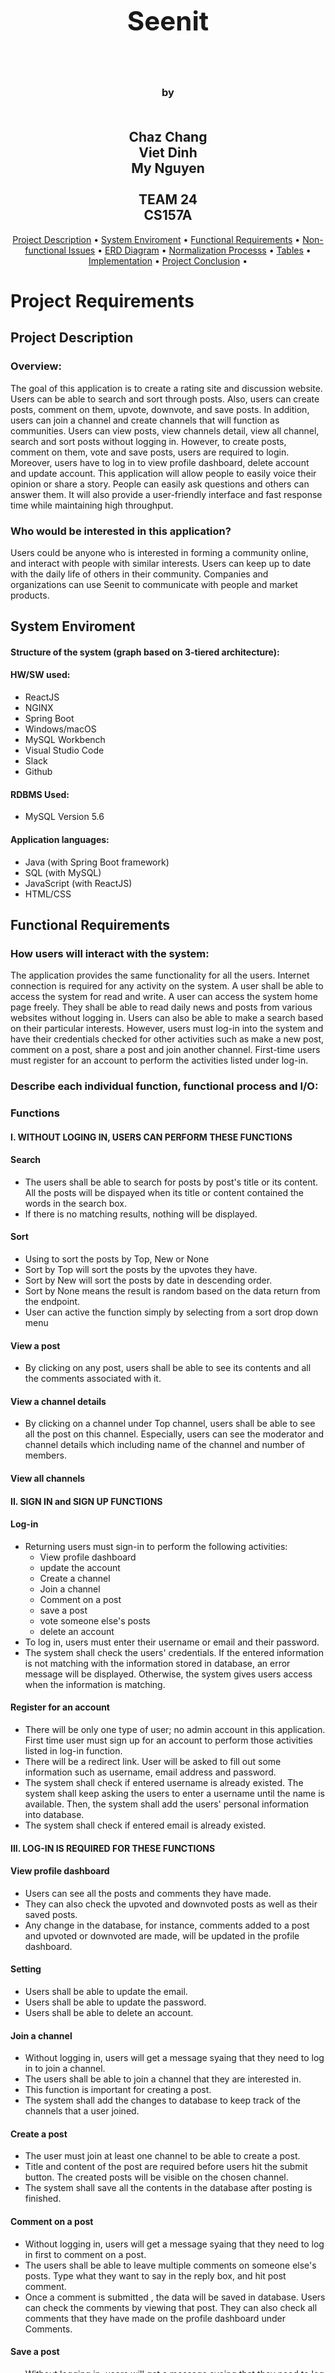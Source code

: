 <h1 align="center" style="font-size:300%;">
    <br>
    <br>
    Seenit  
    <br>
    <br>
</h1>

<h3 align="center">
    by
    <br>
    <br>
</h3>
<h2 align="center">
    Chaz Chang
    <br>
    Viet Dinh
    <br>
    My Nguyen
    <br>
    <br>
    TEAM 24
    <br>
    CS157A
</h2>

<p align="center">
  <a href="#project-description">Project Description</a> •
  <a href="#system-enviroment">System Enviroment</a> •
  <a href="#functional-requirements">Functional Requirements</a> •
  <a href="#non-functional-issues">Non-functional Issues</a> •
  <a href="#ERD Diagram">ERD Diagram</a> •
  <a href="#normalization">Normalization Processs</a> •
  <a href="#tables">Tables</a> •
  <a href="#implementation">Implementation</a> •
  <a href="#conclusion">Project Conclusion</a> •
</p>

# Project Requirements
## Project Description

### Overview:
The goal of this application is to create a rating site and discussion website. Users can be able to search and sort through posts. Also, users can create posts, comment on them, upvote, downvote, and save posts. In addition, users can join a channel and create channels that will function as communities. Users can view posts, view channels detail, view all channel, search and sort posts without logging in. However, to create posts, comment on them, vote and save posts, users are required to login. Moreover, users have to log in to view profile dashboard, delete account and update account. This application will allow people to easily voice their opinion or share a story. People can easily ask questions and others can answer them. It will also provide a user-friendly interface and fast response time while maintaining high throughput.

### Who would be interested in this application?
Users could be anyone who is interested in forming a community online, and interact with people with similar interests. Users can keep up to date with the daily life of others in their community. Companies and organizations can use Seenit to communicate with people and market products.

## System Enviroment
#### Structure of the system (graph based on 3-tiered architecture):




#### HW/SW used:
+ ReactJS
+ NGINX
+ Spring Boot
+ Windows/macOS
+ MySQL Workbench
+ Visual Studio Code
+ Slack
+ Github
  
#### RDBMS Used:
+ MySQL Version 5.6
  
#### Application languages:
+ Java (with Spring Boot framework)
+ SQL (with MySQL)
+ JavaScript (with ReactJS)
+ HTML/CSS

## Functional Requirements

### How users will interact with the system:
The application provides the same functionality for all the users. Internet connection is required for any activity on the system. A user shall be able to access the system for read and write. A user can access the system home page freely. They shall be able to read daily news and posts from various websites without logging in. Users can also be able to make a search based on their particular interests. However, users must log-in into the system and have their credentials checked for other activities such as make a new post, comment on a post, share a post and join another channel. First-time users must register for an account to perform the activities listed under log-in.

### Describe each individual function, functional process and I/O:
### Functions

#### I. WITHOUT LOGING IN, USERS CAN PERFORM THESE FUNCTIONS

#### Search 
+ The users shall be able to search for posts by post's title or its content. All the posts will be dispayed when its title or content contained the words in the search box.
+ If there is no matching results, nothing will be displayed.

#### Sort
+ Using to sort the posts by Top, New or None
+ Sort by Top will sort the posts by the upvotes they have.
+ Sort by New will sort the posts by date in descending order.
+ Sort by None means the result is random based on the data return from the endpoint.
+ User can active the function simply by selecting from a sort drop down menu 

#### View a post
+ By clicking on any post, users shall be able to see its contents and all the comments associated with it.

#### View a channel details
+ By clicking on a channel under Top channel, users shall be able to see all the post on this channel. Especially, users can see the moderator and channel details which including name of the channel and number of members.

#### View all channels

#### II. SIGN IN and SIGN UP FUNCTIONS

#### Log-in
+ Returning users must sign-in to perform the following activities: 
	+ View profile dashboard
	+ update the account
	+ Create a channel
	+ Join a channel
	+ Comment on a post
	+ save a post
	+ vote someone else's posts
	+ delete an account
+ To log in, users must enter their username or email and their password.
+ The system shall check the users' credentials. If the entered information is not matching with the information stored in database, an error message will be displayed. Otherwise, the system gives users access when the information is matching.

#### Register for an account
+ There will be only one type of user; no admin account in this application. First time user must sign up for an account to perform those activities listed in log-in function.
+ There will be a redirect link. User will be asked to fill out some information such as username, email address and password.
+ The system shall check if entered username is already existed. The system shall keep asking the users to enter a username until the name is available. Then, the system shall add the users' personal information into database.
+ The system shall check if entered email is already existed.

#### III. LOG-IN IS REQUIRED FOR THESE FUNCTIONS

#### View profile dashboard
+ Users can see all the posts and comments they have made.
+ They can also check the upvoted and downvoted posts as well as their saved posts. 
+ Any change in the database, for instance, comments added to a post and upvoted or downvoted are made, will be updated in the profile dashboard.

#### Setting
+ Users shall be able to update the email.
+ Users shall be able to update the password.
+ Users shall be able to delete an account.

#### Join a channel
+ Without logging in, users will get a message syaing that they need to log in to join a channel.
+ The users shall be able to join a channel that they are interested in. 
+ This function is important for creating a post.
+ The system shall add the changes to database to keep track of the channels that a user joined.

#### Create a post
+ The user must join at least one channel to be able to create a post.
+ Title and content of the post are required before users hit the submit button. The created posts will be visible on the chosen channel.
+ The system shall save all the contents in the database after posting is finished.

#### Comment on a post
+ Without logging in, users will get a message syaing that they need to log in first to comment on a post.
+ The users shall be able to leave multiple comments on someone else's posts. Type what they want to say in the reply box, and hit post comment.
+ Once a comment is submitted , the data will be saved in database. Users can check the comments by viewing that post. They can also check all comments that they have made on the profile dashboard under Comments.

#### Save a post
+ Without logging in, users will get a message syaing that they need to log in first to save any post.
+ Otherwise, they can be able to save that post if they are interested in a particular postThe saved posts will be automatically added to their profile.
+ By saving a post, users can always go to their profile to continue reading or comment on the posts.

#### Upvote

#### Downvote

## Non-functional Issues
### Graphical User Interface (GUI): 
There are many design principles when it comes to web design. For our website, we will use seven most popular principles, which are Visual Hierarchy, Divine Proportions, Hick's Law, Fitt's Law, Rule of Thirds, Gestalt Design Laws, and White Space and Clean Design.

+ Visual Hierarchy: Certain parts of our website will be more important than others. We want to make those parts easily been seen and noticed by users. For example the account button, the scrolling posts, the filters, and the search box.
+ Divine Proportions: The layout, the size of each components should follow the golden ratio which is 1.618. For example, if the layout width is 1200px, the width of the content area should be 742px.
+ Hick's Law: "Hick’s Law says that with every additional choice increases the time required to take a decision." So, we plan to minimize the options for dropdown menu buttons. This will encourage new users trying new functions.
+ Fitt't Law: Button's size needs to follow a set of rules. The size of the button is proportion to its using-frequency.
+ Rule of Thirds: Since our website will allow users to upload pictures. The size of a picture needs to follow the rule of thirds to make it more interesting.
+ Gestalt Design Laws: Filter buttons, sorting buttons will be grouped together. Buttons will have consistent sizes.
+ White Space and Clean Design: Website without white/blank space is hard to navigate. So, we will use white space to divide the components, boxes that have different functions.
  
### Security

### Access Control
+ Anyone with internet can access the website
+ A user will be able to view posts/channels and search without logging in
+ A user must login to create posts, comments, or channels
+ A user cannot edit posts or comments that belong to a different user
  
### Performance
+ Fast response time while maintaining high throughput
+ The MySQL database will be optimized so queries don't take too long. The right data types and efficient SQL queries will make the database accesses faster and the database size smaller
+ ReactJS will be used to build the User Interface. ReactJS will allow the user to navigate through the application quickly by dynamically changing the current page instead of loading a whole new page from the server
  
### Scalability
+ Able to add new functions and features while developing the app

# Project Design

### Update ERD

### Perform the normalization process, and perfect the relational database schemas to BCNF

### Create and show at least 10 tables according to schemas and model the data stored in the database (Each table must contains at least 15 tuple instances.) 

# Implementation

### Detail explanations of how your DB application system was implemented.
We have the front-end handled by React framework. With React, we just need to know the basics of HTML and CSS. There are a few css libraries that we use such as Material-UI and styled-components. These libraries help us build a better dynamic and responsive UI. At the front-end, we also use Redux for state management. One of the hardest parts in building the front end is state management. There is a lot of overhead when using Redux, but without Redux, when the app getting bigger, it will be super hard to be maintained. To communicate with the backend, the front-end will use fetch() function, which supports all the HTTP methods. We use Spring Boot to build our Rest API, which will handle all the logics and communicate to MySQL database. To connect with MySQL, we just need to add the connector dependency to the Pom file. Working with MySQL using Object mapping created a big overhead. There are not many tutorials on mapping Java class to tables. I spent a few weeks just to do research on mapping. This part is the hardest part when building our backend. The end result is great because it super simple to query and modify the database. We can treat tables like classes. All the mapped classes are in the “model” folder. We don’t need to create a model for a relationship that doesn’t have extra attributes. For database manipulation, we use JPA Data framework, which support both native SQL query and JPQL query. To do that we just need to create an interface that extended JpaRepository interface and inject a @Repotory Bean to the interface. If we want to get all posts from Post table using JPQL, we can do:
```bash
@Query(“SELECT p FROM Post”)
List<Post> findAllPostCustom();
```
The syntax is really similar with native SQL. To write out endpoints, we inject @RestController Bean to our classes. To write a GET request, we inject @GetMapping(<url name>) and to write Post request, we do @PostMapping(<url name>). The syntaxes will be similar for DELETE, and PUT. With Spring Boot, creating endpoints is really simple and quick. We also add security to our backend using spring-boot-starter-security library. 


### Keep tracks of implementations from design
 
+ Identify the entities, attributes, dependences, relationships, constraints, etc. (show screenshots of  corresponding tables, GUI, execution results, and so on.)

+ Show functions/features associated with query, insertion, updating, and deletion operations. (Screenshots)

+ Procedures (step by step) of how to set up and run your system
<h1 align="center">
  <br>
  <br>
    Seenit 
  <br>
</h1>

<h4 align="center">A Reddit clone using <a href="https://reactjs.org/" target="_blank">React</a>, <a href="https://spring.io/" target="_blank">Spring Boot</a>
and <a href="https://www.mysql.com/" target="_blank">MySQL</a></h4>

<p align="center">
  <a href="#key-features">Key Features</a> •
  <a href="#how-to-try-locally">How to Try</a> •
  <a href="#credits">Credits</a> •
  <a href="#license">License</a>
</p>


## Key Features 

## How To Try Locally

### Requirements:
+ [Git](https://git-scm.com)
+ [Node.js (version >=10.0.0)](https://nodejs.org/en/download/) (which comes with [npm](http://npmjs.com))
+ JDK (version >=1.8)
+ Maven (version >=3.2)
+ Spring-2.1.8 RELEASE
+ MySQL (version >=5.1.47) 
  
**If you use an approriate IDE, you dont need to manually install Maven and Spring.** 

**From your command line:**

```bash
# Clone this repository
$ git clone https://github.com/CS157A-Team24/Seenit
$ cd Seenit
```
**Client side**
```bash
# Go into the client repository
$ cd client

# Install dependencies
$ npm install or yarn install

# Run the app
$ npm start or yarn start
```
In case the website doesn't automatically pop up, go to http://localhost:3000/


**Server side**

Simply use an IDE such as IntelliJ and NetBeans, import/open the project and hit "run" or if you refer command line:
```bash
# Go into the server repository
$ cd server

# Compile and run
$ mvn spring-boot:run
```
Default port at http://localhost:8080/. Configurate the *application.properties* file to match your MySQL server address if it isn't at localhost:3306. 
Note: You can use our public database server which is already setup, so you don’t need to modify anything

**Database**

Start your MySQL server. Create the Databse and Tables using the SQL files in *database* foler. 

## Credits

This software uses the following open source packages:

- [Node.js](https://nodejs.org/)
- [React](https://reactjs.org/)
- [Spring Boot](https://spring.io/)

## License


# Project Conclusion

### Statements from each team member about Lesson Learned from this DB project

Viet Dinh: I have built many web applications using React, but not Redux. I tried Redux before but had never built something the size of our project. After finished our project, I have more confidence to use Redux and I really like it. Debugging the state of React using Redux is amazing. This is my first time using Spring Boot, the reason why I chose Spring Boot is because I did some research and found out it really simple to work with SQL databases. Although it has a lot of overhead to map classes to tables when there is a relationship that has extra attributes, it really simple to communicate with database from there. I learn to build a better Rest API using Spring Boot that can store data to a database server. The important lessons I learned from this class are how to use MySQL database, design and manage database.

### Future improvement of your DB application
